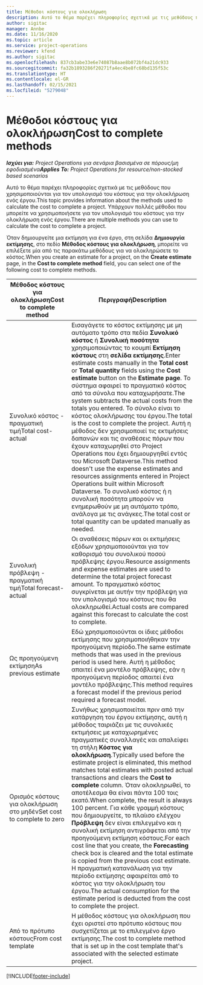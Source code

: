 ```yaml
---
title: Μέθοδοι κόστους για ολοκλήρωση
description: Αυτό το θέμα παρέχει πληροφορίες σχετικά με τις μεθόδους που χρησιμοποιούνται για τον υπολογισμό του κόστους για την ολοκλήρωση ενός έργου.
author: sigitac
manager: Annbe
ms.date: 11/16/2020
ms.topic: article
ms.service: project-operations
ms.reviewer: kfend
ms.author: sigitac
ms.openlocfilehash: 837cb3abe33e6e74087b8aae8b072bf4a21dc933
ms.sourcegitcommit: fa32b1893286f20271fa4ec4be8fc68bd135f53c
ms.translationtype: HT
ms.contentlocale: el-GR
ms.lasthandoff: 02/15/2021
ms.locfileid: "5279048"
---
```

# <a name="cost-to-complete-methods"></a><span data-ttu-id="48778-103">Μέθοδοι κόστους για ολοκλήρωση</span><span class="sxs-lookup"><span data-stu-id="48778-103">Cost to complete methods</span></span>

<span data-ttu-id="48778-104">_**Ισχύει για:** Project Operations για σενάρια βασισμένα σε πόρους/μη εφοδιασμένα_</span><span class="sxs-lookup"><span data-stu-id="48778-104">_**Applies To:** Project Operations for resource/non-stocked based scenarios_</span></span>

<span data-ttu-id="48778-105">Αυτό το θέμα παρέχει πληροφορίες σχετικά με τις μεθόδους που χρησιμοποιούνται για τον υπολογισμό του κόστους για την ολοκλήρωση ενός έργου.</span><span class="sxs-lookup"><span data-stu-id="48778-105">This topic provides information about the methods used to calculate the cost to complete a project.</span></span> <span data-ttu-id="48778-106">Υπάρχουν πολλές μέθοδοι που μπορείτε να χρησιμοποιήσετε για τον υπολογισμό του κόστους για την ολοκλήρωση ενός έργου.</span><span class="sxs-lookup"><span data-stu-id="48778-106">There are multiple methods you can use to calculate the cost to complete a project.</span></span> 

<span data-ttu-id="48778-107">Όταν δημιουργείτε μια εκτίμηση για ένα έργο, στη σελίδα **Δημιουργία εκτίμησης**, στο πεδίο **Μέθοδος κόστους για ολοκλήρωση**, μπορείτε να επιλέξετε μία από τις παρακάτω μεθόδους για να ολοκληρώσετε το κόστος.</span><span class="sxs-lookup"><span data-stu-id="48778-107">When you create an estimate for a project, on the **Create estimate** page, in the **Cost to complete method** field, you can select one of the following cost to complete methods.</span></span>

| <span data-ttu-id="48778-108">Μέθοδος κόστους για ολοκλήρωση</span><span class="sxs-lookup"><span data-stu-id="48778-108">Cost to complete method</span></span>    | <span data-ttu-id="48778-109">Περιγραφή</span><span class="sxs-lookup"><span data-stu-id="48778-109">Description</span></span>                                                                                                                                                                                                                                                                                                                                                                                                                                                                                        |
|------------------------------|----------------------------------------------------------------------------------------------------------------------------------------------------------------------------------------------------------------------------------------------------------------------------------------------------------------------------------------------------------------------------------------------------------------------------------------------------------------------------------------------------|
| <span data-ttu-id="48778-110">Συνολικό κόστος - πραγματική τιμή</span><span class="sxs-lookup"><span data-stu-id="48778-110">Total cost-actual</span></span>            | <span data-ttu-id="48778-111">Εισαγάγετε το κόστος εκτίμησης με μη αυτόματο τρόπο στα πεδία **Συνολικό κόστος** ή **Συνολική ποσότητα** χρησιμοποιώντας το κουμπί **Εκτίμηση κόστους** στη **σελίδα εκτίμησης**.</span><span class="sxs-lookup"><span data-stu-id="48778-111">Enter estimate costs manually in the **Total cost** or **Total quantity** fields using the **Cost estimate** button on the **Estimate page**.</span></span> <span data-ttu-id="48778-112">Το σύστημα αφαιρεί το πραγματικό κόστος από τα σύνολα που καταχωρήσατε.</span><span class="sxs-lookup"><span data-stu-id="48778-112">The system subtracts the actual costs from the totals you entered.</span></span> <span data-ttu-id="48778-113">Το σύνολο είναι το κόστος ολοκλήρωσης του έργου.</span><span class="sxs-lookup"><span data-stu-id="48778-113">The total is the cost to complete the project.</span></span> <span data-ttu-id="48778-114">Αυτή η μέθοδος δεν χρησιμοποιεί τις εκτιμήσεις δαπανών και τις αναθέσεις πόρων που έχουν καταχωρηθεί στο Project Operations που έχει δημιουργηθεί εντός του Microsoft Dataverse.</span><span class="sxs-lookup"><span data-stu-id="48778-114">This method doesn't use the expense estimates and resources assignments entered in Project Operations built within Microsoft Dataverse.</span></span> <span data-ttu-id="48778-115">Το συνολικό κόστος ή η συνολική ποσότητα μπορούν να ενημερωθούν με μη αυτόματο τρόπο, ανάλογα με τις ανάγκες.</span><span class="sxs-lookup"><span data-stu-id="48778-115">The total cost or total quantity can be updated manually as needed.</span></span>  |
| <span data-ttu-id="48778-116">Συνολική πρόβλεψη - πραγματική τιμή</span><span class="sxs-lookup"><span data-stu-id="48778-116">Total forecast-actual</span></span>        | <span data-ttu-id="48778-117">Οι αναθέσεις πόρων και οι εκτιμήσεις εξόδων χρησιμοποιούνται για τον καθορισμό του συνολικού ποσού πρόβλεψης έργου.</span><span class="sxs-lookup"><span data-stu-id="48778-117">Resource assignments and expense estimates are used to determine the total project forecast amount.</span></span> <span data-ttu-id="48778-118">Το πραγματικό κόστος συγκρίνεται με αυτήν την πρόβλεψη για τον υπολογισμό του κόστους που θα ολοκληρωθεί.</span><span class="sxs-lookup"><span data-stu-id="48778-118">Actual costs are compared against this forecast to calculate the cost to complete.</span></span>                                                                                                                                                                                                                                                                          |
| <span data-ttu-id="48778-119">Ως προηγούμενη εκτίμηση</span><span class="sxs-lookup"><span data-stu-id="48778-119">As previous estimate</span></span>         | <span data-ttu-id="48778-120">Εδώ χρησιμοποιούνται οι ίδιες μέθοδοι εκτίμησης που χρησιμοποιήθηκαν την προηγούμενη περίοδο.</span><span class="sxs-lookup"><span data-stu-id="48778-120">The same estimate methods that was used in the previous period is used here.</span></span> <span data-ttu-id="48778-121">Αυτή η μέθοδος απαιτεί ένα μοντέλο πρόβλεψης, εάν η προηγούμενη περίοδος απαιτεί ένα μοντέλο πρόβλεψης.</span><span class="sxs-lookup"><span data-stu-id="48778-121">This method requires a forecast model if the previous period required a forecast model.</span></span>                                                                                                                                                                                                                                                                                                                           |
| <span data-ttu-id="48778-122">Ορισμός κόστους για ολοκλήρωση στο μηδέν</span><span class="sxs-lookup"><span data-stu-id="48778-122">Set cost to complete to zero</span></span> | <span data-ttu-id="48778-123">Συνήθως χρησιμοποιείται πριν από την κατάργηση του έργου εκτίμησης, αυτή η μέθοδος ταιριάζει με τις συνολικές εκτιμήσεις με καταχωρημένες πραγματικές συναλλαγές και απαλείφει τη στήλη **Κόστος για ολοκλήρωση**.</span><span class="sxs-lookup"><span data-stu-id="48778-123">Typically used before the estimate project is eliminated, this method matches total estimates with posted actual transactions and clears the **Cost to complete** column.</span></span> <span data-ttu-id="48778-124">Όταν ολοκληρωθεί, το αποτέλεσμα θα είναι πάντα 100 τοις εκατό.</span><span class="sxs-lookup"><span data-stu-id="48778-124">When complete, the result is always 100 percent.</span></span> <span data-ttu-id="48778-125">Για κάθε γραμμή κόστους που δημιουργείτε, το πλαίισο ελέγχου **Πρόβλεψη** δεν είναι επιλεγμένο και η συνολική εκτίμηση αντιγράφεται από την προηγούμενη εκτίμηση κόστους.</span><span class="sxs-lookup"><span data-stu-id="48778-125">For each cost line that you create, the **Forecasting** check box is cleared and the total estimate is copied from the previous cost estimate.</span></span> <span data-ttu-id="48778-126">Η πραγματική κατανάλωση για την περίοδο εκτίμησης αφαιρείται από το κόστος για την ολοκλήρωση του έργου.</span><span class="sxs-lookup"><span data-stu-id="48778-126">The actual consumption for the estimate period is deducted from the cost to complete the project.</span></span>              |
| <span data-ttu-id="48778-127">Από το πρότυπο κόστους</span><span class="sxs-lookup"><span data-stu-id="48778-127">From cost template</span></span>           | <span data-ttu-id="48778-128">Η μέθοδος κόστους για ολοκλήρωση που έχει οριστεί στο πρότυπο κόστους που συσχετίζεται με το επιλεγμένο έργο εκτίμησης.</span><span class="sxs-lookup"><span data-stu-id="48778-128">The cost to complete method that is set up in the cost template that's associated with the selected estimate project.</span></span>                                                                                                                                                                                                                                                                                                                                                                          |


[!INCLUDE[footer-include](../includes/footer-banner.md)]